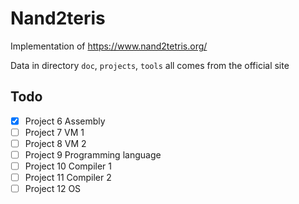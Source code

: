 # Nand2teris

Implementation of https://www.nand2tetris.org/

Data in directory `doc`, `projects`, `tools` all comes from the official site

## Todo

- [x] Project 6 Assembly
- [ ] Project 7 VM 1
- [ ] Project 8 VM 2
- [ ] Project 9 Programming language
- [ ] Project 10 Compiler 1
- [ ] Project 11 Compiler 2
- [ ] Project 12 OS